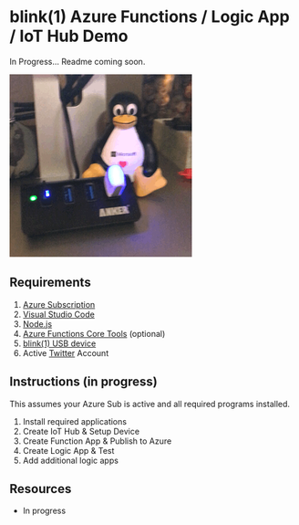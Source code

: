 # blink(1) Azure Functions / Logic App / IoT Hub Demo # 

In Progress... Readme coming soon. 

![Blink Aniamtion](_static/light-ani.gif)

## Requirements ##

1. [Azure Subscription](https://azure.microsoft.com)
2. [Visual Studio Code](https://code.visualstudio.com/)
3. [Node.js](https://nodejs.org/en/)
4. [Azure Functions Core Tools](https://www.npmjs.com/package/azure-functions-core-tools) (optional)
5. [blink(1) USB device](https://blink1.thingm.com/)
6. Active [Twitter](https://www.twitter.com) Account

## Instructions (in progress) ## 

This assumes your Azure Sub is active and all required programs installed. 

1. Install required applications
2. Create IoT Hub & Setup Device
3. Create Function App & Publish to Azure
4. Create Logic App & Test
5. Add additional logic apps

## Resources ##

 - In progress

